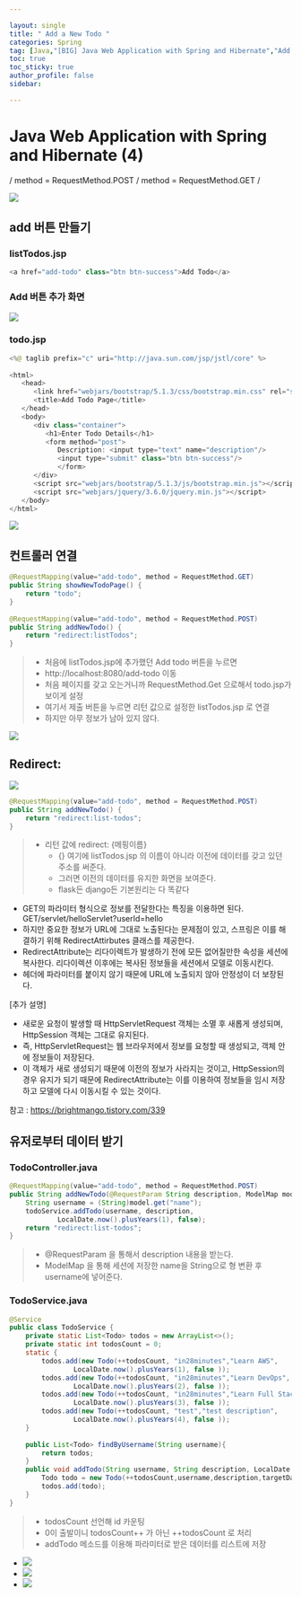 ```yaml
---

layout: single
title: " Add a New Todo "
categories: Spring
tag: [Java,"[BIG] Java Web Application with Spring and Hibernate","Add a New Todo","method = RequestMethod.GET","method = RequestMethod.POST","ModelMap"]
toc: true
toc_sticky: true
author_profile: false
sidebar:

---
```

# Java Web Application with Spring and Hibernate (4)

/ method = RequestMethod.POST / method = RequestMethod.GET / 

![](https://i.imgur.com/IkNq7El.png)

## add 버튼 만들기

### listTodos.jsp
```java
<a href="add-todo" class="btn btn-success">Add Todo</a>
```

### Add 버튼 추가 화면
![](https://i.imgur.com/dtuAd2f.png)

### todo.jsp
```java
<%@ taglib prefix="c" uri="http://java.sun.com/jsp/jstl/core" %>  
  
<html>  
   <head>  
      <link href="webjars/bootstrap/5.1.3/css/bootstrap.min.css" rel="stylesheet" >  
      <title>Add Todo Page</title>  
   </head>  
   <body>  
      <div class="container">  
         <h1>Enter Todo Details</h1>  
         <form method="post">  
            Description: <input type="text" name="description"/>  
            <input type="submit" class="btn btn-success"/>  
            </form>  
      </div>  
      <script src="webjars/bootstrap/5.1.3/js/bootstrap.min.js"></script>  
      <script src="webjars/jquery/3.6.0/jquery.min.js"></script>  
   </body>  
</html>
```

![](https://i.imgur.com/NkjX1kv.png)

## 컨트롤러 연결

```java
@RequestMapping(value="add-todo", method = RequestMethod.GET)  
public String showNewTodoPage() {  
    return "todo";  
}  
  
@RequestMapping(value="add-todo", method = RequestMethod.POST)  
public String addNewTodo() {  
    return "redirect:listTodos";  
}
```

>-  처음에 listTodos.jsp에 추가했던 Add todo 버튼을 누르면  
>-  http://localhost:8080/add-todo 이동
>- 처음 페이지를 갖고 오는거니까 RequestMethod.Get 으로해서 todo.jsp가 보이게 설정
>- 여기서 제출 버튼을 누르면 리턴 값으로 설정한 listTodos.jsp 로 연결
>- 하지만 아무 정보가 남아 있지 않다.


![](https://i.imgur.com/o5e9Vqg.png)

## Redirect:

![](https://i.imgur.com/l3rqcBO.png)


```java
@RequestMapping(value="add-todo", method = RequestMethod.POST)  
public String addNewTodo() {  
    return "redirect:list-todos";  
}
```

>- 리턴 값에 redirect: {메핑이름} 
>	- {} 여기에 listTodos.jsp 의 이름이 아니라 이전에 데이터를 갖고 있던 주소를 써준다.
>	- 그러면 이전의 데이터를 유지한 화면을 보여준다.
>	- flask든 django든 기본원리는 다 똑같다

- GET의 파라미터 형식으로 정보를 전달한다는 특징을 이용하면 된다.
GET/servlet/helloServlet?userId=hello
- 하지만 중요한 정보가 URL에 그대로 노출된다는 문제점이 있고, 스프링은 이를 해결하기 위해 RedirectAttirbutes 클래스를 제공한다.
- RedirectAttribute는 리다이렉트가 발생하기 전에 모든 없어질만한 속성을 세션에 복사한다. 리다이렉션 이후에는 복사된 정보들을 세션에서 모델로 이동시킨다. 
- 헤더에 파라미터를 붙이지 않기 때문에 URL에 노출되지 않아 안정성이 더 보장된다.

[추가 설명]

- 새로운 요청이 발생할 때 HttpServletRequest 객체는 소멸 후 새롭게 생성되며, HttpSession 객체는 그대로 유지된다. 
- 즉, HttpServletRequest는 웹 브라우저에서 정보를 요청할 때 생성되고, 객체 안에 정보들이 저장된다. 
- 이 객체가 새로 생성되기 때문에 이전의 정보가 사라지는 것이고, HttpSession의 경우 유지가 되기 때문에 RedirectAttribute는 이를 이용하여 정보들을 임시 저장하고 모델에 다시 이동시킬 수 있는 것이다.

참고 : https://brightmango.tistory.com/339

## 유저로부터 데이터 받기

### TodoController.java
```java
@RequestMapping(value="add-todo", method = RequestMethod.POST)  
public String addNewTodo(@RequestParam String description, ModelMap model) {  
    String username = (String)model.get("name");  
    todoService.addTodo(username, description,  
            LocalDate.now().plusYears(1), false);  
    return "redirect:list-todos";  
}
```

>- @RequestParam 을 통해서 description 내용을 받는다.
>- ModelMap 을 통해 세션에 저장한 name을 String으로 형 변환 후username에 넣어준다.

### TodoService.java
```java
@Service  
public class TodoService {  
    private static List<Todo> todos = new ArrayList<>();  
    private static int todosCount = 0;  
    static {  
        todos.add(new Todo(++todosCount, "in28minutes","Learn AWS",  
                LocalDate.now().plusYears(1), false ));  
        todos.add(new Todo(++todosCount, "in28minutes","Learn DevOps",  
                LocalDate.now().plusYears(2), false ));  
        todos.add(new Todo(++todosCount, "in28minutes","Learn Full Stack Development",  
                LocalDate.now().plusYears(3), false ));  
        todos.add(new Todo(++todosCount, "test","test description",  
                LocalDate.now().plusYears(4), false ));  
    }  
  
    public List<Todo> findByUsername(String username){  
        return todos;  
    }  
    public void addTodo(String username, String description, LocalDate targetDate, boolean done) {  
        Todo todo = new Todo(++todosCount,username,description,targetDate,done);  
        todos.add(todo);  
    }  
}
```

>- todosCount 선언해 id 카운팅
>- 0이 출발이니 todosCount++ 가 아닌 ++todosCount 로 처리
>- addTodo 메소드를 이용해 파라미터로 받은 데이터를 리스트에 저장

- ![](https://i.imgur.com/KbYsqlH.png)
- ![](https://i.imgur.com/kAJrif0.png)
- ![](https://i.imgur.com/Ikl1ujT.png)


